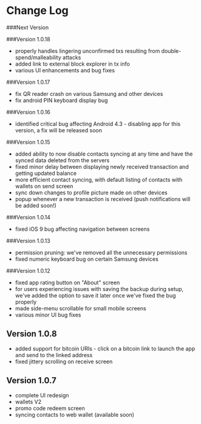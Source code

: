 # Change Log

###Next Version


###Version 1.0.18
 - properly handles lingering unconfirmed txs resulting from double-spend/malleability attacks
 - added link to external block explorer in tx info
 - various UI enhancements and bug fixes

###Version 1.0.17
 - fix QR reader crash on various Samsung and other devices
 - fix android PIN keyboard display bug

###Version 1.0.16
 - identified critical bug affecting Android 4.3 - disabling app for this version, a fix will be released soon

###Version 1.0.15
 - added ability to now disable contacts syncing at any time and have the synced data deleted from the servers
 - fixed minor delay between displaying newly received transaction and getting updated balance
 - more efficient contact syncing, with default listing of contacts with wallets on send screen
 - sync down changes to profile picture made on other devices
 - popup whenever a new transaction is received (push notifications will be added soon!)

###Version 1.0.14
 - fixed iOS 9 bug affecting navigation between screens

###Version 1.0.13
 - permission pruning: we've removed all the unnecessary permissions
 - fixed numeric keyboard bug on certain Samsung devices

###Version 1.0.12
 - fixed app rating button on "About" screen
 - for users experiencing issues with saving the backup during setup, we've added the option to save it later once we've fixed the bug properly
 - made side-menu scrollable for small mobile screens
 - various minor UI bug fixes

## Version 1.0.8
 - added support for bitcoin URIs - click on a bitcoin link to launch the app and send to the linked address
 - fixed jittery scrolling on receive screen

## Version 1.0.7
 - complete UI redesign
 - wallets V2
 - promo code redeem screen
 - syncing contacts to web wallet (available soon)
